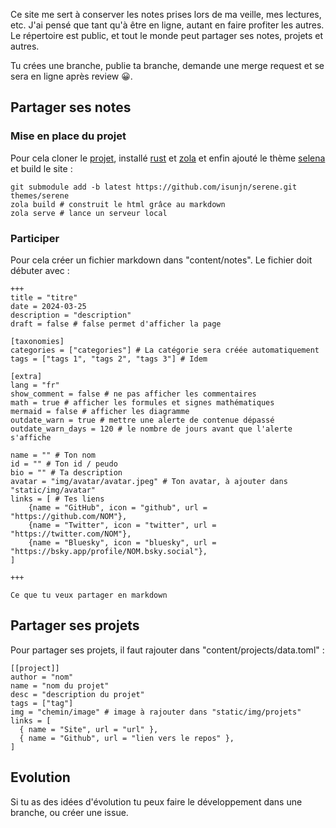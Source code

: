 Ce site me sert à conserver les notes prises lors de ma veille, mes lectures, etc. J'ai pensé que tant qu'à être en ligne, autant en faire profiter les autres. Le répertoire est public, et tout le monde peut partager ses notes, projets et autres.

Tu crées une branche, publie ta branche, demande une merge request et se sera en ligne après review 😀.

## Partager ses notes

### Mise en place du projet

Pour cela cloner le [projet](https://github.com/drkaine/darkaine), installé [rust](https://www.rust-lang.org/fr/tools/install) et [zola](https://www.getzola.org/documentation/getting-started/installation/) et enfin ajouté le thème [selena](https://github.com/isunjn/serene/blob/latest/USAGE.md) et build le site :
```
git submodule add -b latest https://github.com/isunjn/serene.git themes/serene
zola build # construit le html grâce au markdown
zola serve # lance un serveur local
```

### Participer

Pour cela créer un fichier markdown dans "content/notes". Le fichier doit débuter avec :
```
+++
title = "titre"
date = 2024-03-25
description = "description"
draft = false # false permet d'afficher la page

[taxonomies]
categories = ["categories"] # La catégorie sera créée automatiquement
tags = ["tags 1", "tags 2", "tags 3"] # Idem

[extra]
lang = "fr"
show_comment = false # ne pas afficher les commentaires
math = true # afficher les formules et signes mathématiques
mermaid = false # afficher les diagramme
outdate_warn = true # mettre une alerte de contenue dépassé
outdate_warn_days = 120 # le nombre de jours avant que l'alerte s'affiche

name = "" # Ton nom
id = "" # Ton id / peudo
bio = "" # Ta description
avatar = "img/avatar/avatar.jpeg" # Ton avatar, à ajouter dans "static/img/avatar"
links = [ # Tes liens
    {name = "GitHub", icon = "github", url = "https://github.com/NOM"},
    {name = "Twitter", icon = "twitter", url = "https://twitter.com/NOM"},
    {name = "Bluesky", icon = "bluesky", url = "https://bsky.app/profile/NOM.bsky.social"},
]

+++

Ce que tu veux partager en markdown
```

## Partager ses projets

Pour partager ses projets, il faut rajouter dans "content/projects/data.toml" :
```
[[project]]
author = "nom"
name = "nom du projet"
desc = "description du projet"
tags = ["tag"]
img = "chemin/image" # image à rajouter dans "static/img/projets"
links = [
  { name = "Site", url = "url" },
  { name = "Github", url = "lien vers le repos" },
]
```

## Evolution

Si tu as des idées d'évolution tu peux faire le développement dans une branche, ou créer une issue.